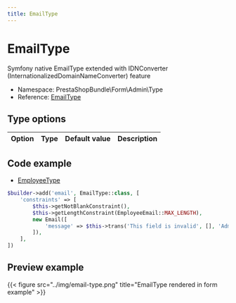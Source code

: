```yaml
---
title: EmailType
---
```


# EmailType

Symfony native EmailType extended with IDNConverter (InternationalizedDomainNameConverter) feature

- Namespace: PrestaShopBundle\Form\Admin\Type
- Reference: [EmailType](https://github.com/PrestaShop/PrestaShop/blob/8.0.x/src/PrestaShopBundle/Form/Admin/Type/EmailType.php)

## Type options

| Option       | Type   | Default value                     | Description                                                                               |
| :----------- | :----- | :-------------------------------- | :---------------------------------------------------------------------------------------- |

## Code example

- [EmployeeType](https://github.com/PrestaShop/PrestaShop/blob/8.0.x/src/PrestaShopBundle/Form/Admin/Configure/AdvancedParameters/Employee/EmployeeType.php#L136-L144)

```php
$builder->add('email', EmailType::class, [
    'constraints' => [
        $this->getNotBlankConstraint(),
        $this->getLengthConstraint(EmployeeEmail::MAX_LENGTH),
        new Email([
            'message' => $this->trans('This field is invalid', [], 'Admin.Notifications.Error'),
        ]),
    ],
])
```

## Preview example

{{< figure src="../img/email-type.png" title="EmailType rendered in form example" >}}
